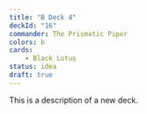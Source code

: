 ```yaml
---
title: "B Deck 4"
deckId: "16"
commander: The Prismatic Piper
colors: b
cards:
    - Black Lotus
status: idea
draft: true
---
```


This is a description of a new deck.
